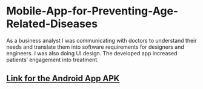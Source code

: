 # Mobile-App-for-Preventing-Age-Related-Diseases

As a business analyst I was communicating with doctors to understand their needs and translate them into software requirements for designers and engineers. I was also doing UI design. The developed app increased patients’ engagement into treatment.

## [Link for the Android App APK](https://drive.google.com/file/d/15EUMKh4aQwia99gIBH-1tZicKCHM_Rpj/view?usp=sharing)
